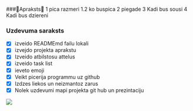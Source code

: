 ###🍕Apraksts🍕
1 pica razmeri
1.2 ko buspica
2 piegade
3 Kadi bus sousi
4 Kadi bus dziereni


### Uzdevuma saraksts
- [x] izveido READMEmd failu lokali
- [x] izvejdo projekta aprakstu
- [x] Izveido atbilstosu attelus
- [x] izveido task list 
- [x] ieveto emoji
- [x] Veikt picerija programmu uz github
- [x] Izdzes liekos un neizmantoz zarus
- [x] Nolek uzdevumi mapi projekta git hub un prezintaciju 
<img src = "https://www.zastavki.com/pictures/2560x1600/2019Food___Pizza_Rosy_pizza_with_sausage__tomatoes__olives_and_cheese_137197_19.jpg">
